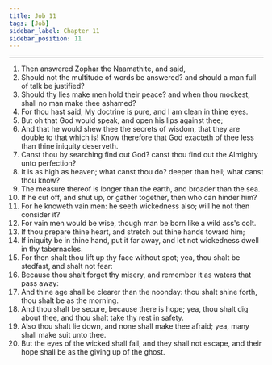 ```yaml
---
title: Job 11
tags: [Job]
sidebar_label: Chapter 11
sidebar_position: 11
---
```


---
1. Then answered Zophar the Naamathite, and said,
2. Should not the multitude of words be answered? and should a man full of talk be justified?
3. Should thy lies make men hold their peace? and when thou mockest, shall no man make thee ashamed?
4. For thou hast said, My doctrine is pure, and I am clean in thine eyes.
5. But oh that God would speak, and open his lips against thee;
6. And that he would shew thee the secrets of wisdom, that they are double to that which is! Know therefore that God exacteth of thee less than thine iniquity deserveth.
7. Canst thou by searching find out God? canst thou find out the Almighty unto perfection?
8. It is as high as heaven; what canst thou do? deeper than hell; what canst thou know?
9. The measure thereof is longer than the earth, and broader than the sea.
10. If he cut off, and shut up, or gather together, then who can hinder him?
11. For he knoweth vain men: he seeth wickedness also; will he not then consider it?
12. For vain men would be wise, though man be born like a wild ass's colt.
13. If thou prepare thine heart, and stretch out thine hands toward him;
14. If iniquity be in thine hand, put it far away, and let not wickedness dwell in thy tabernacles.
15. For then shalt thou lift up thy face without spot; yea, thou shalt be stedfast, and shalt not fear:
16. Because thou shalt forget thy misery, and remember it as waters that pass away:
17. And thine age shall be clearer than the noonday: thou shalt shine forth, thou shalt be as the morning.
18. And thou shalt be secure, because there is hope; yea, thou shalt dig about thee, and thou shalt take thy rest in safety.
19. Also thou shalt lie down, and none shall make thee afraid; yea, many shall make suit unto thee.
20. But the eyes of the wicked shall fail, and they shall not escape, and their hope shall be as the giving up of the ghost.